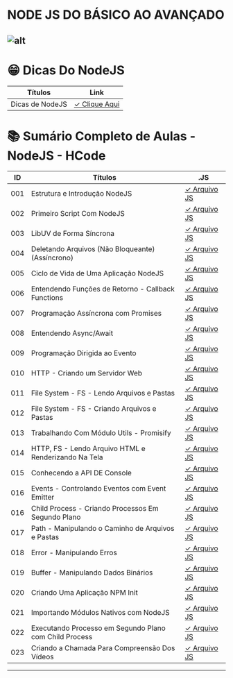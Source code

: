 # NODE JS DO BÁSICO AO AVANÇADO

## ![alt](https://user-images.githubusercontent.com/119445003/224686271-4abca4fd-933d-4bca-85c1-c9903dcd4190.png)

# 😁 Dicas Do NodeJS

| Títulos         | Link                                    |
| --------------- | --------------------------------------- |
| Dicas de NodeJS | [✓ Clique Aqui](nodejs.Dicas/README.md) |

# 📚 Sumário Completo de Aulas - NodeJS - HCode

| ID  | Títulos                                                | .JS                                                   |
| --- | ------------------------------------------------------ | ----------------------------------------------------- |
| 001 | Estrutura e Introdução NodeJS                          | [✓ Arquivo JS](nodejs.Aulas/aula.001/introducao.yaml) |
| 002 | Primeiro Script Com NodeJS                             | [✓ Arquivo JS](nodejs.Aulas/aula.002/server.js)       |
| 003 | LibUV de Forma Síncrona                                | [✓ Arquivo JS](nodejs.Aulas/aula.003/fs-sync.js)      |
| 004 | Deletando Arquivos (Não Bloqueante)(Assíncrono)        | [✓ Arquivo JS](nodejs.Aulas/aula.004/un.js)           |
| 005 | Ciclo de Vida de Uma Aplicação NodeJS                  | [✓ Arquivo JS](nodejs.Aulas/aula.005/test.js)         |
| 006 | Entendendo Funções de Retorno - Callback Functions     | [✓ Arquivo JS](nodejs.Aulas/aula.006/callback.js)     |
| 007 | Programação Assíncrona com Promises                    | [✓ Arquivo JS](nodejs.Aulas/aula.007/promises.js)     |
| 008 | Entendendo Async/Await                                 | [✓ Arquivo JS](nodejs.Aulas/aula.008/async.js)        |
| 009 | Programação Dirigida ao Evento                         | [✓ Arquivo JS](nodejs.Aulas/aula.009/events.js)       |
| 010 | HTTP - Criando um Servidor Web                         | [✓ Arquivo JS](nodejs.Aulas/aula.010/index.js)        |
| 011 | File System - FS - Lendo Arquivos e Pastas             | [✓ Arquivo JS](nodejs.Aulas/aula.011/readFolders.js)  |
| 012 | File System - FS - Criando Arquivos e Pastas           | [✓ Arquivo JS](nodejs.Aulas/aula.012/writeFile.js)    |
| 013 | Trabalhando Com Módulo Utils - Promisify               | [✓ Arquivo JS](nodejs.Aulas/aula.013/index.js)        |
| 014 | HTTP, FS - Lendo Arquivo HTML e Renderizando Na Tela   | [✓ Arquivo JS](nodejs.Aulas/aula.014/app.js)          |
| 015 | Conhecendo a API DE Console                            | [✓ Arquivo JS](nodejs.Aulas/aula.015/console.js)      |
| 016 | Events - Controlando Eventos com Event Emitter         | [✓ Arquivo JS](nodejs.Aulas/aula.016/events.js)       |
| 016 | Child Process - Criando Processos Em Segundo Plano     | [✓ Arquivo JS](nodejs.Aulas/aula.016/child.js)        |
| 017 | Path - Manipulando o Caminho de Arquivos e Pastas      | [✓ Arquivo JS](nodejs.Aulas/aula.017/pathFile.js)     |
| 018 | Error - Manipulando Erros                              | [✓ Arquivo JS](nodejs.Aulas/aula.018/erro.js)         |
| 019 | Buffer - Manipulando Dados Binários                    | [✓ Arquivo JS](nodejs.Aulas/aula.019/buffer.js)       |
| 020 | Criando Uma Aplicação NPM Init                         | [✓ Arquivo JS](nodejs.Aulas/aula.020/index.js)        |
| 021 | Importando Módulos Nativos com NodeJS                  | [✓ Arquivo JS](nodejs.Aulas/aula.021/index.mjs)       |
| 022 | Executando Processo em Segundo Plano com Child Process | [✓ Arquivo JS](nodejs.Aulas/aula.022/index.js)        |
| 023 | Criando a Chamada Para Compreensão Dos Vídeos          | [✓ Arquivo JS](nodejs.Aulas/aula.023/index.js)        |

---
